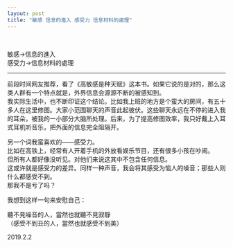 ```yaml
---
layout: post
title: "敏感 信息的進入 感受力 信息材料的處理"
---
```


  
&nbsp;
&nbsp;

敏感->信息的進入
<br>感受力->信息材料的處理

---

前段时间网友推荐，看了《高敏感是种天赋》这本书。如果它说的是对的，那么这类人群有一个特点就是，外界信息会源源不断的被感知到。
<br>我实际生活中，也不断印证这个结论。比如我上班的地方是个蛮大的房间，有五十多人在这里修图。大家小范围聊天的声音此起彼伏。这些聊天永远在不停的进入我的耳朵，被我的一小部分大脑所处理。后来，为了提高修图效率，我只好戴上入耳式耳机听音乐，把外面的信息完全阻隔开。

另一个词我蛮喜欢的——感受力。
<br>比如在高铁上，经常有人开着手机的外放看娱乐节目，还有很多小孩在吵闹。
<br>但所有人都好像没听见。对他们来说这其中不包含任何信息。
<br>这或许就是感受力的差异。同样一种声音，我会将其感受为恼人的噪音；那些人则什么都感受不到。
<br>那我不是亏了吗？

我想到这样一句来安慰自己：

聽不見噪音的人，當然也就聽不見寂靜
<br>（感受不到丑的人，當然也就感受不到美）

2019.2.2
